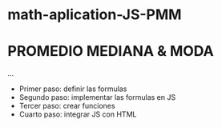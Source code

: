 # math-aplication-JS-PMM

# PROMEDIO MEDIANA & MODA

...

- Primer paso: definir las formulas
- Segundo paso: implementar las formulas en JS
- Tercer paso: crear funciones
- Cuarto paso: integrar JS con HTML
